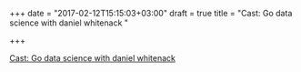 +++
date = "2017-02-12T15:15:03+03:00"
draft = true
title = "Cast: Go data science with daniel whitenack "

+++

<p><a href="https://softwareengineeringdaily.com/2017/02/09/go-data-science-with-daniel-whitenack">Cast: Go data science with daniel whitenack </a></p>
